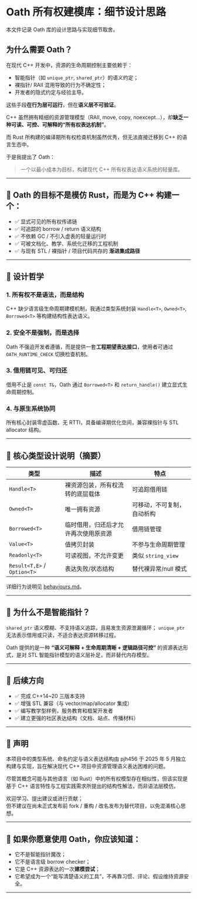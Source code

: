 # Oath 所有权建模库：细节设计思路

本文件记录 Oath 库的设计思路与实现细节取舍。

## 为什么需要 Oath？

在现代 C++ 开发中，资源的生命周期控制主要依赖于：

- 智能指针（如 `unique_ptr`, `shared_ptr`）的语义约定；
- 裸指针/ RAII 混用导致的行为不确定性；
- 开发者的隐式约定与经验主导。

这些手段**在行为层可运行**，但在**语义层不可验证**。

C++ 虽然拥有精细的资源管理模型（RAII, move, copy, noexcept...），却**缺乏一种可读、可控、可解释的“所有权表达机制”**。

而 Rust 所构建的编译期所有权检查机制虽然优秀，但无法直接迁移到 C++ 的语言生态中。

于是我提出了 Oath：  
> 一个以最小成本为目标，构建现代 C++ 所有权表达语义系统的轻量库。

---

## 🎯 Oath 的目标不是模仿 Rust，而是为 C++ 构建一个：

- ✅ 显式可见的所有权传递链
- ✅ 可追踪的 borrow / return 语义结构
- ✅ 不依赖 GC / 不引入虚表的轻量运行时
- ✅ 可被文档化、教学、系统化迁移的工程机制
- ✅ 与现有 STL / 裸指针 / 项目代码共存的 **渐进集成路径**

---

## 🧠 设计哲学

### 1. 所有权不是语法，而是结构

C++ 缺少语言级生命周期建模机制，我通过类型系统封装 `Handle<T>`, `Owned<T>`, `Borrowed<T>` 等构建结构性表达语义。

### 2. 安全不是强制，而是选择

Oath 不强迫开发者遵循，而是提供一套**工程期望表达接口**，使用者可通过 `OATH_RUNTIME_CHECK` 切换检查机制。

### 3. 借用链可见、可归还

借用不止是 `const T&`，Oath 通过 `Borrowed<T>` 和 `return_handle()` 建立显式生命周期控制。

### 4. 与原生系统协同
所有核心封装零虚函数、无 RTTI，具备编译期优化空间，兼容裸指针与 STL allocator 结构。

---
## 🧩 核心类型设计说明（摘要）

| 类型 | 描述 | 特点 |
|------|------|------|
| `Handle<T>` | 裸资源包装，所有权流转的底层载体 | 可追踪借用链 |
| `Owned<T>` | 唯一拥有资源 | 可移动，不可复制，自动析构 |
| `Borrowed<T>` | 临时借用，归还后才允许再次使用原资源 | 借用链管理 |
| `Value<T>` | 值拷贝封装 | 不参与生命周期管理 |
| `Readonly<T>` | 可读视图，不允许变更 | 类似 `string_view` |
| `Result<T,E>` / `Option<T>` | 表达失败/状态结构 | 替代裸异常/null 模式 |

详细行为说明见 [behaviours.md](behaviours.md)。

---

## 🚧 为什么不是智能指针？

`shared_ptr` 语义模糊、不支持语义追踪，且易发生资源泄漏循环；
`unique_ptr` 无法表示借用或只读，不适合表达资源转移过程。

Oath 提供的是一种 **“语义可解释 + 生命周期清晰 + 逻辑路径可控”** 的资源表达形式，是对 STL 智能指针模型的语义层补足，而非替代内存模型。

---

## 🚀 后续方向

- ✅ 完成 C++14~20 三版本支持
- ✅ 增强 STL 兼容（与 vector/map/allocator 集成）
- ✅ 编写教学型样例，服务教育和框架开发者
- ✅ 建立更强的社区表达结构（文档、站点、传播材料）

---

## 📎 声明

本项目中的类型系统、命名约定与语义表达结构由 pjh456 于 2025 年 5 月独立构建与实现，旨在解决现代 C++ 项目中资源管理语义表达困难的问题。

尽管其概念可能与其他语言（如 Rust）中的所有权模型存在相似性，但该实现是基于 C++ 语言特性与工程实践需求所提出的结构性解法，而非语法层模仿。

欢迎学习、提出建议或进行贡献；  
但不建议在尚未正式发布前 fork / 重构 / 改名发布为替代项目，以免混淆核心思想。

---

## 🧭 如果你愿意使用 Oath，你应该知道：

- 它不是智能指针魔改；
- 它不是语言级 borrow checker；
- 它是 C++ 资源表达的一次**建模尝试**；
- 它希望成为一个“能写清楚语义的工具”，不再靠习惯、评论、假设维持资源安全。

---